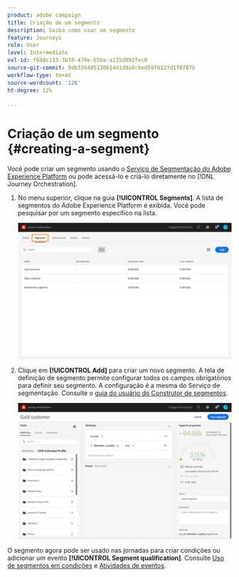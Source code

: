 ```yaml
---
product: adobe campaign
title: Criação de um segmento
description: Saiba como usar um segmento
feature: Journeys
role: User
level: Intermediate
exl-id: f84dc133-3b70-479e-b5be-a155d892fec0
source-git-commit: 9db330405130b14d1d8a8cbed59f612fd1f6767b
workflow-type: tm+mt
source-wordcount: '126'
ht-degree: 12%

---
```


# Criação de um segmento {#creating-a-segment}

Você pode criar um segmento usando o [Serviço de Segmentação do Adobe Experience Platform](https://experienceleague.adobe.com/docs/experience-platform/segmentation/home.html?lang=pt-BR) ou pode acessá-lo e criá-lo diretamente no [!DNL Journey Orchestration].

1. No menu superior, clique na guia **[!UICONTROL Segments]**. A lista de segmentos do Adobe Experience Platform é exibida. Você pode pesquisar por um segmento específico na lista.

   ![](../assets/segment1.png)

1. Clique em **[!UICONTROL Add]** para criar um novo segmento. A tela de definição de segmento permite configurar todos os campos obrigatórios para definir seu segmento. A configuração é a mesma do Serviço de segmentação. Consulte o [guia do usuário do Construtor de segmentos](https://experienceleague.adobe.com/docs/experience-platform/segmentation/ui/overview.html?lang=pt-BR).

   ![](../assets/segment2.png)

O segmento agora pode ser usado nas jornadas para criar condições ou adicionar um evento **[!UICONTROL Segment qualification]**. Consulte [Uso de segmentos em condições](../segment/using-a-segment.md) e [Atividades de eventos](../building-journeys/segment-qualification-events.md).
